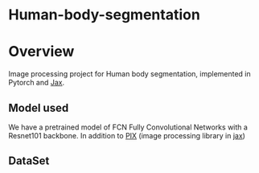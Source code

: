 # Human-body-segmentation
# Overview
Image processing project for Human body segmentation, implemented in Pytorch and [Jax](https://github.com/google/jax).

## **Model used**

We have a pretrained model of FCN Fully Convolutional Networks with a Resnet101 backbone.
In addition to [PIX](https://github.com/deepmind/dm_pix/tree/a75741220b8c3ead32ff3e9d7d38eb315d5f0ed9) (image processing library in [jax](https://github.com/google/jax))

## **DataSet**

